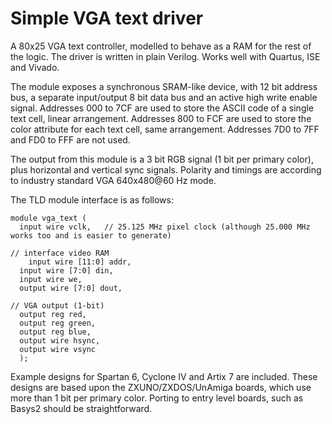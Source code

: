 # Simple VGA text driver

A 80x25 VGA text controller, modelled to behave as a RAM for the rest of the logic.
The driver is written in plain Verilog. Works well with Quartus, ISE and Vivado.

The module exposes a synchronous SRAM-like device, with 12 bit address bus, a separate input/output 8 bit data bus and an active high write enable signal.
Addresses 000 to 7CF are used to store the ASCII code of a single text cell, linear arrangement.
Addresses 800 to FCF are used to store the color attribute for each text cell, same arrangement.
Addresses 7D0 to 7FF and FD0 to FFF are not used.

The output from this module is a 3 bit RGB signal (1 bit per primary color), plus horizontal and vertical sync signals. Polarity and timings are according to industry standard VGA 640x480@60 Hz mode.

The TLD module interface is as follows:

```
module vga_text (
  input wire vclk,   // 25.125 MHz pixel clock (although 25.000 MHz works too and is easier to generate)

// interface video RAM
	input wire [11:0] addr,
  input wire [7:0] din,
  input wire we,
  output wire [7:0] dout,

// VGA output (1-bit)
  output reg red,
  output reg green,
  output reg blue,
  output wire hsync,
  output wire vsync
  );
```

Example designs for Spartan 6, Cyclone IV and Artix 7 are included. These designs are based upon the ZXUNO/ZXDOS/UnAmiga boards, which use more than 1 bit per primary color. Porting to entry level boards, such as Basys2 should be straightforward.
